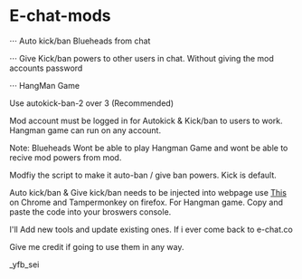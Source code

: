 # E-chat-mods

⋅⋅⋅ Auto kick/ban Blueheads from chat

⋅⋅⋅ Give Kick/ban powers to other users in chat. Without giving the mod accounts password

⋅⋅⋅ HangMan Game

Use autokick-ban-2 over 3 (Recommended)

Mod account must be logged in for Autokick & Kick/ban to users to work. Hangman game can run on any account.

Note: Blueheads Wont be able to play Hangman Game and wont be able to recive mod powers from mod. 

Modfiy the script to make it auto-ban / give ban powers. Kick is default. 

Auto kick/ban & Give kick/ban needs to be injected into webpage use [This](https://chrome.google.com/webstore/detail/code-injector/edkcmfocepnifkbnbkmlcmegedeikdeb?hl=en) on Chrome and Tampermonkey on firefox. For Hangman game. Copy and paste the code into your broswers console.

I'll Add new tools and update existing ones. If i ever come back to e-chat.co

Give me credit if going to use them in any way. 

_yfb_sei
